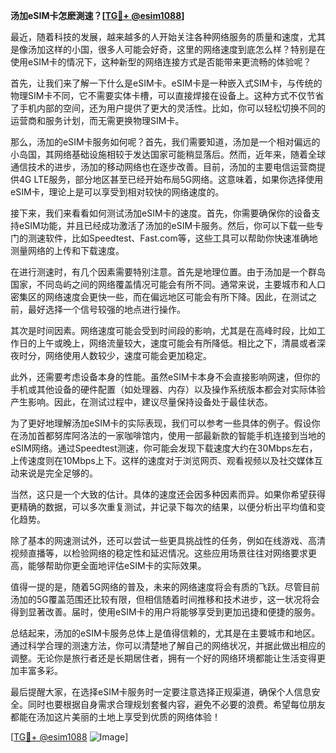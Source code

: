 **汤加eSIM卡怎麽測速？[[TG💪+ @esim1088](https://t.me/s/esim1088)]**

最近，随着科技的发展，越来越多的人开始关注各种网络服务的质量和速度，尤其是像汤加这样的小国，很多人可能会好奇，这里的网络速度到底怎么样？特别是在使用eSIM卡的情况下，这种新型的网络连接方式是否能带来更流畅的体验呢？

首先，让我们来了解一下什么是eSIM卡。eSIM卡是一种嵌入式SIM卡，与传统的物理SIM卡不同，它不需要实体卡槽，可以直接焊接在设备上。这种方式不仅节省了手机内部的空间，还为用户提供了更大的灵活性。比如，你可以轻松切换不同的运营商和服务计划，而无需更换物理SIM卡。

那么，汤加的eSIM卡服务如何呢？首先，我们需要知道，汤加是一个相对偏远的小岛国，其网络基础设施相较于发达国家可能稍显落后。然而，近年来，随着全球通信技术的进步，汤加的移动网络也在逐步改善。目前，汤加的主要电信运营商提供4G LTE服务，部分地区甚至已经开始布局5G网络。这意味着，如果你选择使用eSIM卡，理论上是可以享受到相对较快的网络速度的。

接下来，我们来看看如何测试汤加eSIM卡的速度。首先，你需要确保你的设备支持eSIM功能，并且已经成功激活了汤加的eSIM卡服务。然后，你可以下载一些专门的测速软件，比如Speedtest、Fast.com等，这些工具可以帮助你快速准确地测量网络的上传和下载速度。

在进行测速时，有几个因素需要特别注意。首先是地理位置。由于汤加是一个群岛国家，不同岛屿之间的网络覆盖情况可能会有所不同。通常来说，主要城市和人口密集区的网络速度会更快一些，而在偏远地区可能会有所下降。因此，在测试之前，最好选择一个信号较强的地点进行操作。

其次是时间因素。网络速度可能会受到时间段的影响，尤其是在高峰时段，比如工作日的上午或晚上，网络流量较大，速度可能会有所降低。相比之下，清晨或者深夜时分，网络使用人数较少，速度可能会更加稳定。

此外，还需要考虑设备本身的性能。虽然eSIM卡本身不会直接影响网速，但你的手机或其他设备的硬件配置（如处理器、内存）以及操作系统版本都会对实际体验产生影响。因此，在测试过程中，建议尽量保持设备处于最佳状态。

为了更好地理解汤加eSIM卡的实际表现，我们可以参考一些具体的例子。假设你在汤加首都努库阿洛法的一家咖啡馆内，使用一部最新款的智能手机连接到当地的eSIM网络。通过Speedtest测速，你可能会发现下载速度大约在30Mbps左右，上传速度则在10Mbps上下。这样的速度对于浏览网页、观看视频以及社交媒体互动来说是完全足够的。

当然，这只是一个大致的估计。具体的速度还会因多种因素而异。如果你希望获得更精确的数据，可以多次重复测试，并记录下每次的结果，以便分析出平均值和变化趋势。

除了基本的网速测试外，还可以尝试一些更具挑战性的任务，例如在线游戏、高清视频直播等，以检验网络的稳定性和延迟情况。这些应用场景往往对网络要求更高，能够帮助你更全面地评估eSIM卡的实际效果。

值得一提的是，随着5G网络的普及，未来的网络速度将会有质的飞跃。尽管目前汤加的5G覆盖范围还比较有限，但相信随着时间推移和技术进步，这一状况将会得到显著改善。届时，使用eSIM卡的用户将能够享受到更加迅捷和便捷的服务。

总结起来，汤加的eSIM卡服务总体上是值得信赖的，尤其是在主要城市和地区。通过科学合理的测速方法，你可以清楚地了解自己的网络状况，并据此做出相应的调整。无论你是旅行者还是长期居住者，拥有一个好的网络环境都能让生活变得更加丰富多彩。

最后提醒大家，在选择eSIM卡服务时一定要注意选择正规渠道，确保个人信息安全。同时也要根据自身需求合理规划套餐内容，避免不必要的浪费。希望每位朋友都能在汤加这片美丽的土地上享受到优质的网络体验！

[[TG💪+ @esim1088](https://t.me/s/esim1088) ![Image](https://i.postimg.cc/4NQfJmqS/Snipaste-2025-05-13-00-14-12.png)]